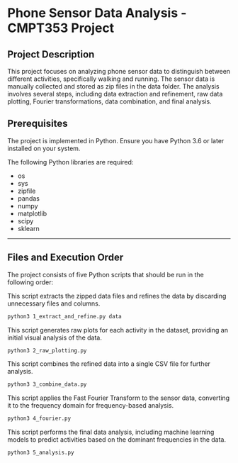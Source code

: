 # Phone Sensor Data Analysis - CMPT353 Project

## Project Description
This project focuses on analyzing phone sensor data to distinguish between different activities, specifically walking and running. The sensor data is manually collected and stored as zip files in the data folder. The analysis involves several steps, including data extraction and refinement, raw data plotting, Fourier transformations, data combination, and final analysis.

## Prerequisites
The project is implemented in Python. Ensure you have Python 3.6 or later installed on your system. 

The following Python libraries are required:
* os
* sys
* zipfile
* pandas
* numpy
* matplotlib
* scipy
* sklearn
---
## Files and Execution Order
The project consists of five Python scripts that should be run in the following order:

This script extracts the zipped data files and refines the data by discarding unnecessary files and columns.
```bash
python3 1_extract_and_refine.py data
```

This script generates raw plots for each activity in the dataset, providing an initial visual analysis of the data.
```bash
python3 2_raw_plotting.py
```

This script combines the refined data into a single CSV file for further analysis.
```bash
python3 3_combine_data.py
```
This script applies the Fast Fourier Transform to the sensor data, converting it to the frequency domain for frequency-based analysis.
```bash
python3 4_fourier.py
```

This script performs the final data analysis, including machine learning models to predict activities based on the dominant frequencies in the data.
```bash
python3 5_analysis.py
```


